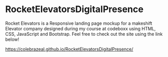 # RocketElevatorsDigitalPresence

Rocket Elevators is a Responsive landing page mockup for a makeshift Elevator company designed during my course at codeboxx using HTML, CSS, JavaScript and Bootstrap. Feel free to check out the site using the link below!

https://colebrazeal.github.io/RocketElevatorsDigitalPresence/
